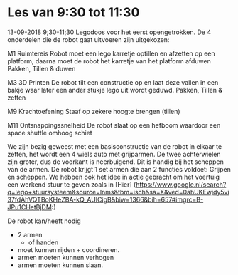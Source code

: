 # Les van 9:30 tot 11:30

13-09-2018 9;30-11;30
Legodoos voor het eerst opengetrokken. De 4 onderdelen die de robot gaat uitvoeren zijn uitgekozen: 

M1	Ruimtereis
	Robot moet een lego karretje optillen en afzetten op een platform, daarna moet de robot het karretje van het platform afduwen
	Pakken, Tillen & duwen

M3	3D Printen
	De robot tilt een constructie op en laat deze vallen in een bakje waar later een ander stukje lego uit wordt geduwd.
	Pakken, Tillen & zetten

M9	Krachtoefening
	Staaf op zekere hoogte brengen (tillen)


M11	Ontsnappingssnelheid
	De robot slaat op een hefboom waardoor een space shuttle omhoog schiet


We zijn bezig geweest met een basisconstructie van de robot in elkaar te zetten, het wordt een 4 wiels auto met grijparmen.
De twee achterwielen zijn groter, dus de voorkant is neerbuigend. Dit is handig bij het scheppen van de armen.
De robot krijgt 1 set armen die aan 2 functies voldoet: Grijpen en scheppen. We hebben ook het idee in actie gebracht om het voertuig
een werkend stuur te geven zoals in [Hier] (https://www.google.nl/search?q=lego+stuursysteem&source=lnms&tbm=isch&sa=X&ved=0ahUKEwjdy5vi37fdAhVQTBoKHeZBA-kQ_AUICigB&biw=1366&bih=657#imgrc=B-JPu1CHetBjDM:)


De robot kan/heeft nodig
* 2 armen 
  * of handen
* moet kunnen rijden + coordineren.
* armen moeten kunnen verhogen
* armen moeten kunnen slaan.

